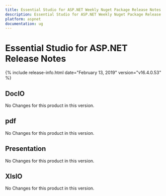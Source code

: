 ```yaml
---
title: Essential Studio for ASP.NET Weekly Nuget Package Release Notes  
description: Essential Studio for ASP.NET Weekly Nuget Package Release Notes  
platform: aspnet
documentation: ug
---
```


# Essential Studio for ASP.NET  Release Notes  

{% include release-info.html date="February 13, 2019"  version="v16.4.0.53" %} 






## DocIO

No Changes for this product in this version.

[//]: # "Delete the contents of this file while new content is added."

## pdf

No Changes for this product in this version.

[//]: # "Delete the contents of this file while new content is added."

## Presentation

No Changes for this product in this version.

[//]: # "Delete the contents of this file while new content is added."

## XlsIO

No Changes for this product in this version.

[//]: # "Delete the contents of this file while new content is added."

